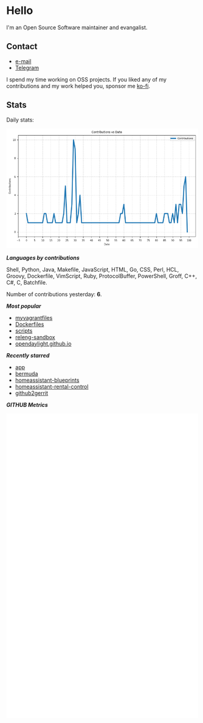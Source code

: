 
# Hello

I'm an Open Source Software maintainer and evangalist.

## Contact

- [e-mail](mailto:askb23@gmail.com)
- [Telegram]()

I spend my time working on OSS projects. If you liked any of
my contributions and my work helped you, sponsor me [ko-fi](https://ko-fi.com/askb23).

## Stats

Daily stats:

![contributions graph](graph.png)

***Languages by contributions***

Shell, Python, Java, Makefile, JavaScript, HTML, Go, CSS, Perl, HCL, Groovy, Dockerfile, VimScript, Ruby, ProtocolBuffer, PowerShell, Groff, C++, C#, C, Batchfile.

Number of contributions yesterday: **6**.

***Most popular***

- [myvagrantfiles](https://github.com/askb/myvagrantfiles)
- [Dockerfiles](https://github.com/askb/Dockerfiles)
- [scripts](https://github.com/askb/scripts)
- [releng-sandbox](https://github.com/opendaylight/releng-sandbox)
- [opendaylight.github.io](https://github.com/opendaylight/opendaylight.github.io)

***Recently starred***

- [app](https://github.com/dcoapp/app)
- [bermuda](https://github.com/agittins/bermuda)
- [homeassistant-blueprints](https://github.com/tykeal/homeassistant-blueprints)
- [homeassistant-rental-control](https://github.com/tykeal/homeassistant-rental-control)
- [github2gerrit](https://github.com/lfit/github2gerrit)

***GITHUB Metrics***

![Metrics](https://github.com/askb/askb/blob/main/github-metrics.svg)


